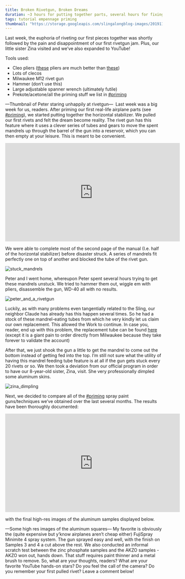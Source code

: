 ```yaml
---
title: Broken Rivetgun, Broken Dreams
duration: ~3 hours for putting together parts, several hours for fixing rivetgun nightmare, N/A for priming video
tags: tutorial empennage priming
thumbnail: "https://storage.googleapis.com/slingalongblog-images/20191107_170744_square_thumb.jpg"
---
```


Last week, the euphoria of riveting our first pieces together was shortly followed by the pain and disappointment of our first rivetgun jam. Plus, our little sister Zina visited and we’ve also expanded to YouTube!

Tools used:
  - Cleo pliers ([these](https://www.amazon.com/Allstar-Performance-ALL18220-Cleco-Plier/dp/B003BZQ6PY/ref=sr_1_3?keywords=cleco+pliers&qid=1574065781&sr=8-3) pliers are much better than [these](https://www.amazon.com/Boulderfly-Cleco-Pliers/dp/B00AFL7QU6/ref=sxts_sxwds-bia?keywords=cleco+pliers&pd_rd_i=B00AFL7QU6&pd_rd_r=501f2581-44e7-46e3-ac8b-f269cb0c6583&pd_rd_w=Sjl1f&pd_rd_wg=gpOdj&pf_rd_p=1cb3f32a-ccfd-479b-8a13-b22f56c942c6&pf_rd_r=RPSMN5ZEASK7032GFQTT&psc=1&qid=1574065746))
  - Lots of clecos
  - Milwaukee M12 rivet gun
  - Hammer (don’t use this)
  - Large adjustable spanner wrench (ultimately futile)
  - Prekote/acetone/all the priming stuff we list in [#priming](/tag/priming)

—Thumbnail of Peter staring unhappily at rivetgun— 
Last week was a big week for us, readers. After priming our first real-life airplane parts (see [#priming](/tag/priming)), we started putting together the horizontal stabilizer. We pulled our first rivets and felt the dream become reality. The rivet gun has this feature where it uses a clever series of tubes and gears to move the spent mandrels up through the barrel of the gun into a reservoir, which you can then empty at your leisure. This is meant to be convenient.

<iframe width="560" height="315" src="https://www.youtube.com/embed/Q5Pvcj_TpIc" frameborder="0" allow="accelerometer; autoplay; encrypted-media; gyroscope; picture-in-picture" allowfullscreen></iframe>

We were able to complete most of the second page of the manual (I.e. half of the horizontal stabilizer) before disaster struck. A series of mandrels fit perfectly one on top of another and blocked the tube of the rivet gun.

![stuck_mandrels](https://storage.googleapis.com/slingalongblog-images/20191107_170732.jpg)

Peter and I went home, whereupon Peter spent several hours trying to get these mandrels unstuck. We tried to hammer them out, wiggle em with pliers, disassemble the gun, WD-40 all with no results.

![peter_and_a_rivetgun](https://storage.googleapis.com/slingalongblog-images/20191107_170744.jpg)

Luckily, as with many problems even tangentially related to the Sling, our neighbor Claude has already has this happen several times. So he had a stock of these mandrel-eating tubes from which he very kindly let us claim our own replacement. This allowed the Work to continue. In case you, reader, end up with this problem, the replacement tube can be found [here](https://connect.milwaukeetool.com/products/44-60-2550) (except it is a giant pain to order directly from Milwaukee because they take forever to validate the account)

After that, we just shook the gun a little to get the mandrel to come out the bottom instead of getting fed into the top. I’m still not sure what the utility of having this mandrel feeding tube feature is at all if the gun gets stuck every 20 rivets or so.
We then took a deviation from our official program in order to have our 8-year-old sister, Zina, visit. She very professionally dimpled some aluminum skins.

![zina_dimpling](https://storage.googleapis.com/slingalongblog-images/20191110_174504.jpg)

Next, we decided to compare all of the [#priming](/tag/priming) spray paint guns/techniques we’ve obtained over the last several months. The results have been thoroughly documented:

<iframe width="560" height="315" src="https://www.youtube.com/embed/kcKI8wmt8x0" frameborder="0" allow="accelerometer; autoplay; encrypted-media; gyroscope; picture-in-picture" allowfullscreen></iframe>

with the final high-res images of the aluminum samples displayed below.

—Some high res images of the aluminum squares—
My favorite is obviously the (quite expensive but y’know airplanes aren’t cheap either) FujiSpray Minimite 4 spray system. The gun sprayed easy and well, with the finish on Samples 3 and 4 a cut above the rest.
We also conducted an informal scratch test between the zinc phosphate samples and the AKZO samples - AKZO won out, hands down. That stuff requires paint thinner and a metal brush to remove.
So, what are your thoughts, readers? What are your favorite YouTube hands-on stars? Do you feel the call of the camera? Do you remember your first pulled rivet? Leave a comment below!
